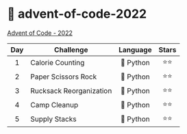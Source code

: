# 🎄 advent-of-code-2022

[Advent of Code - 2022](https://adventofcode.com/2022)

| Day | Challenge               | Language  | Stars  |
| :-: | ----------------------- | :-------: | :----: |
|  1  | Calorie Counting        | 🐍 Python | ⭐️⭐️ |
|  2  | Paper Scissors Rock     | 🐍 Python | ⭐️⭐️ |
|  3  | Rucksack Reorganization | 🐍 Python | ⭐️⭐️ |
|  4  | Camp Cleanup            | 🐍 Python | ⭐️⭐️ |
|  5  | Supply Stacks           | 🐍 Python | ⭐️⭐️ |
